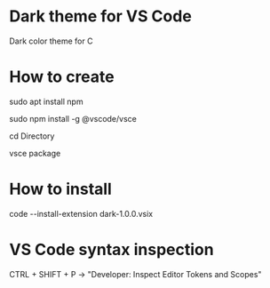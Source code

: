 # Dark theme for VS Code
Dark color theme for C

# How to create
sudo apt install npm

sudo npm install -g @vscode/vsce

cd Directory

vsce package


# How to install
code --install-extension dark-1.0.0.vsix

# VS Code syntax inspection
CTRL + SHIFT + P -> "Developer: Inspect Editor Tokens and Scopes"
